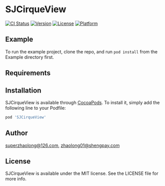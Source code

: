 # SJCirqueView

[![CI Status](http://img.shields.io/travis/superzhaolong@126.com/SJCirqueView.svg?style=flat)](https://travis-ci.org/superzhaolong@126.com/SJCirqueView)
[![Version](https://img.shields.io/cocoapods/v/SJCirqueView.svg?style=flat)](http://cocoapods.org/pods/SJCirqueView)
[![License](https://img.shields.io/cocoapods/l/SJCirqueView.svg?style=flat)](http://cocoapods.org/pods/SJCirqueView)
[![Platform](https://img.shields.io/cocoapods/p/SJCirqueView.svg?style=flat)](http://cocoapods.org/pods/SJCirqueView)

## Example

To run the example project, clone the repo, and run `pod install` from the Example directory first.

## Requirements

## Installation

SJCirqueView is available through [CocoaPods](http://cocoapods.org). To install
it, simply add the following line to your Podfile:

```ruby
pod 'SJCirqueView'
```

## Author

superzhaolong@126.com, zhaolong01@shengpay.com

## License

SJCirqueView is available under the MIT license. See the LICENSE file for more info.
